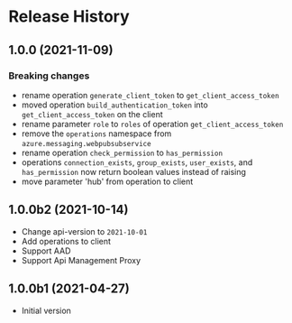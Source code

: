 # Release History

## 1.0.0 (2021-11-09)

### Breaking changes

- rename operation `generate_client_token` to `get_client_access_token`
- moved operation `build_authentication_token` into `get_client_access_token` on the client
- rename parameter `role` to `roles` of operation `get_client_access_token`
- remove the `operations` namespace from `azure.messaging.webpubsubservice`
- rename operation `check_permission` to `has_permission`
- operations `connection_exists`, `group_exists`, `user_exists`, and `has_permission` now return boolean values instead of raising
- move parameter 'hub' from operation to client


## 1.0.0b2 (2021-10-14)

- Change api-version to `2021-10-01`
- Add operations to client
- Support AAD
- Support Api Management Proxy

## 1.0.0b1 (2021-04-27)

- Initial version

